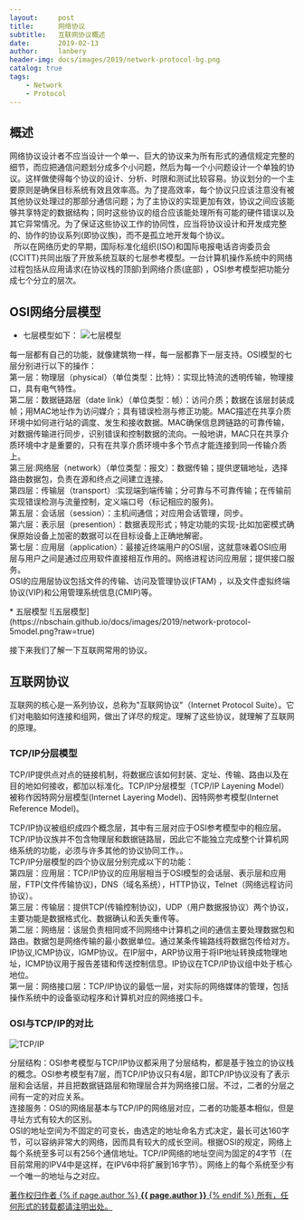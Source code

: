 ```yaml
---
layout:     post
title:      网络协议
subtitle:   互联网协议概述
date:       2019-02-13
author:     lanbery
header-img: docs/images/2019/network-protocol-bg.png
catalog: true
tags:
    - Network
    - Protocol	
---
```


## 概述

<p class="section-indent">
网络协议设计者不应当设计一个单一、巨大的协议来为所有形式的通信规定完整的细节，而应把通信问题划分成多个小问题，然后为每一个小问题设计一个单独的协议。这样做使得每个协议的设计、分析、时限和测试比较容易。协议划分的一个主要原则是确保目标系统有效且效率高。为了提高效率，每个协议只应该注意没有被其他协议处理过的那部分通信问题；为了主协议的实现更加有效，协议之间应该能够共享特定的数据结构；同时这些协议的组合应该能处理所有可能的硬件错误以及其它异常情况。为了保证这些协议工作的协同性，应当将协议设计和开发成完整的、协作的协议系列(即协议族)，而不是孤立地开发每个协议。<br>  所以在网络历史的早期，国际标准化组织(ISO)和国际电报电话咨询委员会(CCITT)共同出版了开放系统互联的七层参考模型。一台计算机操作系统中的网络过程包括从应用请求(在协议栈的顶部)到网络介质(底部) ，OSI参考模型把功能分成七个分立的层次。
</p>

## OSI网络分层模型
  * 七层模型如下：
![七层模型](https://nbschain.github.io/docs/images/2019/network-protocol-layer-model.jpg?raw=true)
<p class="section-indent">
每一层都有自己的功能，就像建筑物一样，每一层都靠下一层支持。OSI模型的七层分别进行以下的操作：<br>
第一层：物理层（physical）（单位类型：比特）：实现比特流的透明传输，物理接口，具有电气特性。<br>
第二层：数据链路层（date link）（单位类型：帧）：访问介质；数据在该层封装成帧；用MAC地址作为访问媒介；具有错误检测与修正功能。MAC描述在共享介质环境中如何进行站的调度、发生和接收数据。MAC确保信息跨链路的可靠传输，对数据传输进行同步，识别错误和控制数据的流向。一般地讲，MAC只在共享介质环境中才是重要的，只有在共享介质环境中多个节点才能连接到同一传输介质上。<br>
第三层:网络层（network）（单位类型：报文）：数据传输；提供逻辑地址，选择路由数据包，负责在源和终点之间建立连接。<br>
第四层：传输层（transport）:实现端到端传输；分可靠与不可靠传输；在传输前实现错误检测与流量控制，定义端口号（标记相应的服务)。<br>
第五层：会话层（session）：主机间通信；对应用会话管理，同步。<br>
第六层：表示层（presention）：数据表现形式；特定功能的实现-比如加密模式确保原始设备上加密的数据可以在目标设备上正确地解密。<br>
第七层：应用层（application）：最接近终端用户的OSI层，这就意味着OSI应用层与用户之间是通过应用软件直接相互作用的。网络进程访问应用层；提供接口服务。<br>
OSI的应用层协议包括文件的传输、访问及管理协议(FTAM) ，以及文件虚拟终端协议(VIP)和公用管理系统信息(CMIP)等。
</p>
  * 五层模型
![五层模型](https://nbschain.github.io/docs/images/2019/network-protocol-5model.png?raw=true) 
<p>接下来我们了解一下互联网常用的协议。</p>

## 互联网协议
<p class="section-indent">
互联网的核心是一系列协议，总称为"互联网协议"（Internet Protocol Suite）。它们对电脑如何连接和组网，做出了详尽的规定。理解了这些协议，就理解了互联网的原理。
</p>

### TCP/IP分层模型
<p class="section-indent">
TCP/IP提供点对点的链接机制，将数据应该如何封装、定址、传输、路由以及在目的地如何接收，都加以标准化。TCP/IP分层模型（TCP/IP Layening Model）被称作因特网分层模型(Internet Layering Model)、因特网参考模型(Internet Reference Model)。
</p>

<p class="section-indent">
TCP/IP协议被组织成四个概念层，其中有三层对应于OSI参考模型中的相应层。TCP/IP协议族并不包含物理层和数据链路层，因此它不能独立完成整个计算机网络系统的功能，必须与许多其他的协议协同工作。。<br>
TCP/IP分层模型的四个协议层分别完成以下的功能：<br>
第四层：应用层：TCP/IP协议的应用层相当于OSI模型的会话层、表示层和应用层，FTP(文件传输协议)，DNS（域名系统），HTTP协议，Telnet（网络远程访问协议）。<br>
第三层：传输层：提供TCP(传输控制协议)，UDP（用户数据报协议）两个协议，主要功能是数据格式化、数据确认和丢失重传等。<br>
第二层：网络层：该层负责相同或不同网络中计算机之间的通信主要处理数据包和路由。数据包是网络传输的最小数据单位。通过某条传输路线将数据包传给对方。IP协议,ICMP协议，IGMP协议。在IP层中，ARP协议用于将IP地址转换成物理地址，ICMP协议用于报告差错和传送控制信息。IP协议在TCP/IP协议组中处于核心地位。
<br>第一层：网络接口层：TCP/IP协议的最低一层，对实际的网络媒体的管理，包括操作系统中的设备驱动程序和计算机对应的网络接口卡。
</p>

### OSI与TCP/IP的对比
![TCP/IP](https://nbschain.github.io/docs/images/2019/tcpip-np-compare.jpg?raw=true) 

<p class="section-indent">
分层结构：OSI参考模型与TCP/IP协议都采用了分层结构，都是基于独立的协议栈的概念。OSI参考模型有7层，而TCP/IP协议只有4层，即TCP/IP协议没有了表示层和会话层，并且把数据链路层和物理层合并为网络接口层。不过，二者的分层之间有一定的对应关系。<br>
连接服务：OSI的网络层基本与TCP/IP的网络层对应，二者的功能基本相似，但是寻址方式有较大的区别。<br>
OSI的地址空间为不固定的可变长，由选定的地址命名方式决定，最长可达160字节，可以容纳非常大的网络，因而具有较大的成长空间。根据OSI的规定，网络上每个系统至多可以有256个通信地址。TCP/IP网络的地址空间为固定的4字节（在目前常用的IPV4中是这样，在IPV6中将扩展到16字节）。网络上的每个系统至少有一个唯一的地址与之对应。
</p>

<div class="col-lg-8 col-lg-offset-3 col-md-10 col-md-offset-1">
	<div class="pull-right">
		<a href="https://nbschain.github.io/2018/07/11/%E7%BD%91%E7%BB%9C%E5%8D%8F%E8%AE%AE" target="_blank" class="copyright-link">
			著作权归作者
			{% if page.author %}
<strong>{{ page.author }}</strong>
			{% endif %}
			所有，任何形式的转载都请注明出处。
		</a>
	</div>
</div>
